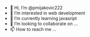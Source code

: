 - 👋 Hi, I’m @pmijakovic222
- 👀 I’m interested in web development
- 🌱 I’m currently learning javasript
- 💞️ I’m looking to collaborate on ...
- 📫 How to reach me ...

<!---
pmijakovic222/pmijakovic222 is a ✨ special ✨ repository because its `README.md` (this file) appears on your GitHub profile.
You can click the Preview link to take a look at your changes.
--->
